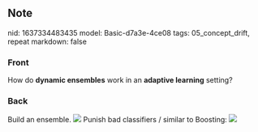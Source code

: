 ## Note
nid: 1637334483435
model: Basic-d7a3e-4ce08
tags: 05_concept_drift, repeat
markdown: false

### Front
How do <b>dynamic ensembles</b> work in an <b>adaptive learning</b>
setting?

### Back
Build an ensemble. <img src= 
"paste-ac69b0e0869b0ed1d7724f379e9483e6d99256aa.jpg"> Punish bad
classifiers / similar to Boosting: <img src= 
"paste-fbba7a954f420c697d5b16409f2514722198914f.jpg">
